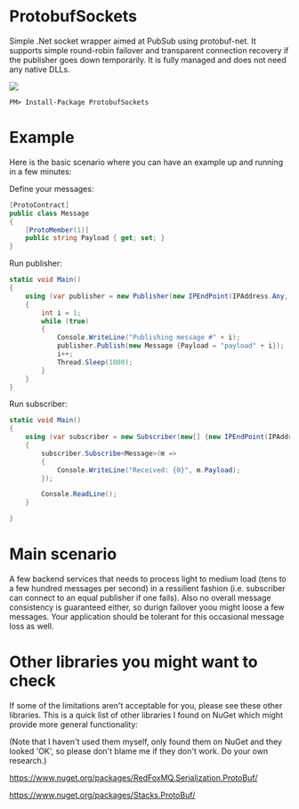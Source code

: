 ProtobufSockets
===============

Simple .Net socket wrapper aimed at PubSub using protobuf-net. It supports simple round-robin failover and transparent connection recovery if the publisher goes down temporarily. It is fully managed and does not
need any native DLLs.

<a href="https://ci.appveyor.com/project/mtmk/protobufsockets"><img src="https://ci.appveyor.com/api/projects/status/github/mtmk/ProtobufSockets?branch=master&svg=true"/></a>

    PM> Install-Package ProtobufSockets

Example
=======

Here is the basic scenario where you can have an example up and running in a few minutes:

Define your messages:
```cs
[ProtoContract]
public class Message
{
    [ProtoMember(1)]
    public string Payload { get; set; }
}
```

Run publisher:
```cs
static void Main()
{
    using (var publisher = new Publisher(new IPEndPoint(IPAddress.Any, 34567)))
    {
        int i = 1;
        while (true)
        {
            Console.WriteLine("Publishing message #" + i);
            publisher.Publish(new Message {Payload = "payload" + i});
            i++;
            Thread.Sleep(1000);
        }
    }
}
```

Run subscriber:
```cs
static void Main()
{
    using (var subscriber = new Subscriber(new[] {new IPEndPoint(IPAddress.Loopback, 34567)}))
    {
        subscriber.Subscribe<Message>(m =>
        {
            Console.WriteLine("Received: {0}", m.Payload);
        });

        Console.ReadLine();
    }

}
```

Main scenario
=============
A few backend services that needs to process light to medium load (tens to a few
hundred messages per second) in a ressilient fashion (i.e. subscriber
can connect to an equal publisher if one fails). Also no overall message consistency
is guaranteed either, so durign failover yoou might loose a few messages.
Your application should be tolerant for this occasional message loss as well.

Other libraries you might want to check
=======================================
If some of the limitations aren't acceptable for you, please see these other libraries.
This is a quick list of other libraries I found on NuGet which might provide more
general functionality:

(Note that I haven't used them myself, only found them on NuGet and they looked 'OK',
so please don't blame me if they don't work. Do your own research.)

https://www.nuget.org/packages/RedFoxMQ.Serialization.ProtoBuf/

https://www.nuget.org/packages/Stacks.ProtoBuf/


